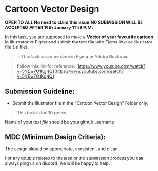 # Cartoon Vector Design

**OPEN TO ALL** **No need to claim this issue** **NO SUBMISSION WILL BE ACCEPTED AFTER 10th January 11:59 P.M.**

In this task, you are supposed to make a **Vector of your favourite cartoon** in illustrator or Figma and submit the text file(with Figma link) or illustrator file (.ai file).

> 💡 This task is can be done in Figma or Adobe Illustrator.

> Follow this link for reference: [https://www.youtube.com/watch?v=5YEw7O1KgNQ](https://www.youtube.com/watch?v=5YEw7O1KgNQ)

## **Submission Guideline:**

- Submit the illustrator file in the "Cartoon Vector Design" Folder only.

> This task is for 30 points.

Name of your *text file* should be your github username

## **MDC (Minimum Design Criteria):**

The design should be appropriate, consistent, and clean. 

For any doubts related to the task or the submission process you can always ping us on discord. We will be happy to help.
